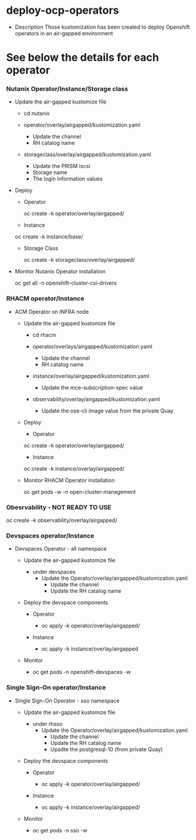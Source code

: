 # deploy-ocp-operators
- Description
Those kustomization has been created to deploy Openshift operators in an air-gapped environment

# See below the details for each operator

### Nutanix Operator/Instance/Storage class
- Update the air-gapped kustomize file
   - cd nutanix
   - operator/overlay/airgapped/kustomization.yaml
      - Update the channel 
      - RH catalog name 

   - storageclass/overlay/airgapped/kustomization.yaml
     - Update the PRISM iscsi 
     - Storage name
     - The login information values

- Deploy
  - Operator
  
    oc create -k operator/overlay/airgapped/

  -  Instance
  
    oc create -k instance/base/

  - Storage Class
  
    oc create -k storageclass/overlay/airgapped/

- Monitor Nutanix Operator installation

  oc get all -n openshift-cluster-csi-drivers

### RHACM operator/Instance
- ACM Operator on INFRA node
  - Update the air-gapped kustomize file
    - cd rhacm
    - operator/overlays/airgapped/kustomization.yaml
      - Update the channel
      - RH catalog name

    - instance/overlay/airgapped/kustomization.yaml 
      - Update the mce-subscription-spec value

    - observability/overlay/airgapped/kustomization.yaml
      - Update the ose-cli image value from the private Quay

  - Deploy
    - Operator
    
    oc create -k operator/overlay/airgapped/
    - Instance
    
    oc create -k instance/overlay/airgapped/
  
  - Monitor RHACM Operator installation
  
    oc get pods -w -n open-cluster-management

### Obesrvability  - NOT READY TO USE
  
  oc create -k observability/overlay/airgapped/

### Devspaces operator/Instance
- Devspaces Operator - all namespace
  - Update the air-gapped kustomize file
    - under devspaces
      - Update the Operator/overlay/airgapped/kustomization.yaml
        - Update the channel 
        - Update the RH catalog name

  - Deploy the devspace components
    - Operator
      - oc apply -k operator/overlay/airgapped/

    - Instance
      - oc apply -k instance/overlay/airgapped

  - Monitor
    - oc get pods -n openshift-devspaces -w

### Single Sign-On operator/Instance
- Single Sign-On Operator - sso namespace
  - Update the air-gapped kustomize file
    - under rhsso
      - Update the Operator/overlay/airgapped/kustomization.yaml
        - Update the channel 
        - Update the RH catalog name
        - Upadte the postgresql-10 (from private Quay)

  - Deploy the devspace components
    - Operator
      - oc apply -k operator/overlay/airgapped/

    - Instance
      - oc apply -k instance/overlay/airgapped/

  - Monitor
    - oc get pods -n sso -w



